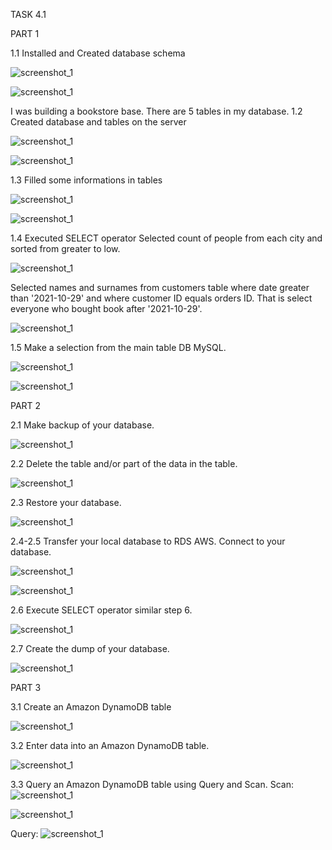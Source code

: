 TASK 4.1

PART 1

1.1 Installed and Created database schema

 ![screenshot_1](screenshots/1.png)
 
 ![screenshot_1](screenshots/2.png)

I was building a bookstore base. There are 5 tables in my database.
1.2 Created database and tables on the server

 ![screenshot_1](screenshots/3.png)

 ![screenshot_1](screenshots/4.png)

1.3 Filled some informations in tables

 ![screenshot_1](screenshots/5.png)

 ![screenshot_1](screenshots/6.png)

1.4 Executed SELECT operator
Selected count of people from each city and sorted from greater to low.

 ![screenshot_1](screenshots/7.png)

Selected names and surnames from customers table where date greater than '2021-10-29' and where customer ID equals orders ID.
That is select everyone who bought book after '2021-10-29'.

 ![screenshot_1](screenshots/8.png)

1.5 Make a selection from the main table DB MySQL.

 ![screenshot_1](screenshots/9.png)

 ![screenshot_1](screenshots/10.png)

PART 2

2.1 Make backup of your database.

 ![screenshot_1](screenshots/11.0.png)

2.2 Delete the table and/or part of the data in the table.

 ![screenshot_1](screenshots/11.png)

2.3 Restore your database.

 ![screenshot_1](screenshots/12.png)

2.4-2.5 Transfer your local database to RDS AWS. Connect to your database.

 ![screenshot_1](screenshots/13.png)

 ![screenshot_1](screenshots/14.png)

2.6 Execute SELECT operator similar step 6.

 ![screenshot_1](screenshots/15.png)

2.7 Create the dump of your database.

 ![screenshot_1](screenshots/16.png)

PART 3

3.1 Create an Amazon DynamoDB table

 ![screenshot_1](screenshots/17.0.png)

3.2 Enter data into an Amazon DynamoDB table.

 ![screenshot_1](screenshots/17.png)

3.3 Query an Amazon DynamoDB table using Query and Scan.
Scan:
 ![screenshot_1](screenshots/18.png)

 ![screenshot_1](screenshots/19.png)

Query:
 ![screenshot_1](screenshots/20.png)
